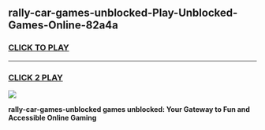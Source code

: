 
## rally-car-games-unblocked-Play-Unblocked-Games-Online-82a4a
<h3>
<a href="https://premium76.site?title=rally-car-games-unblocked&ref=25A">CLICK TO PLAY</a></h3>
<hr>

<h3>
<a href="https://premium76.site?title=rally-car-games-unblocked&ref=25A">CLICK 2 PLAY</a>
  
</h3>

<a href="https://premium76.site?title=rally-car-games-unblocked&ref=25A"><img src="https://clearcache.store/games.png"></a>


**rally-car-games-unblocked games unblocked: Your Gateway to Fun and Accessible Online Gaming**
